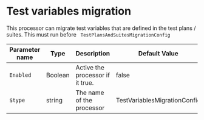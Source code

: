 # Test variables migration

This processor can migrate test variables that are defined in the test plans / suites. This must run before ` TestPlansAndSuitesMigrationConfig`

| Parameter name | Type    | Description                      | Default Value                            |
|----------------|---------|----------------------------------|------------------------------------------|
| `Enabled`      | Boolean | Active the processor if it true. | false                                    |
| `$type`   | string  | The name of the processor        | TestVariablesMigrationConfig |